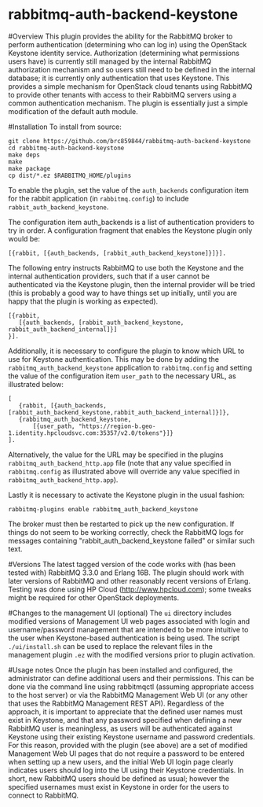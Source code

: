rabbitmq-auth-backend-keystone
==============================

#Overview
This plugin provides the ability for the RabbitMQ broker to perform authentication (determining who can log in) using the OpenStack Keystone identity service. Authorization (determining what permissions users have) is currently still managed by the internal RabbitMQ authorization mechanism and so users still need to be defined in the internal database; it is currently only authentication that uses Keystone. This provides a simple mechanism for OpenStack cloud tenants using RabbitMQ to provide other tenants with access to their RabbitMQ servers using a common authentication mechanism. 
The plugin is essentially just a simple modification of the default auth module.

#Installation
To install from source:

    git clone https://github.com/brc859844/rabbitmq-auth-backend-keystone
    cd rabbitmq-auth-backend-keystone
    make deps
    make
    make package
    cp dist/*.ez $RABBITMQ_HOME/plugins
    
To enable the plugin, set the value of the `auth_backends` configuration item for the rabbit application (in `rabbitmq.config`) to include `rabbit_auth_backend_keystone`. 

The configuration item auth_backends is a list of authentication providers to try in order. A configuration fragment that enables the Keystone plugin only would be:

    [{rabbit, [{auth_backends, [rabbit_auth_backend_keystone]}]}].
    
The following entry instructs RabbitMQ to use both the Keystone and the internal authentication providers, such that if a user cannot be authenticated via the Keystone plugin, then the internal provider will be tried (this is probably a good way to have things set up initially, until you are happy that the plugin is working as expected).

    [{rabbit,
       [{auth_backends, [rabbit_auth_backend_keystone, rabbit_auth_backend_internal]}]
    }].
    
Additionally, it is necessary to configure the plugin to know which URL to use for Keystone authentication. This may be done by adding the `rabbitmq_auth_backend_keystone` application to `rabbitmq.config` and setting the value of the configuration item `user_path` to the necessary URL, as illustrated below:

    [
       {rabbit, [{auth_backends, [rabbit_auth_backend_keystone,rabbit_auth_backend_internal]}]},
       {rabbitmq_auth_backend_keystone,
           [{user_path, "https://region-b.geo-1.identity.hpcloudsvc.com:35357/v2.0/tokens"}]}
    ].
    
Alternatively, the value for the URL may be specified in the plugins `rabbitmq_auth_backend_http.app` file (note that any value specified in `rabbitmq.config` as illustrated above will override any value specified in `rabbitmq_auth_backend_http.app`).

Lastly it is necessary to activate the Keystone plugin in the usual fashion:

    rabbitmq-plugins enable rabbitmq_auth_backend_keystone
    
The broker must then be restarted to pick up the new configuration. If things do not seem to be working correctly, check the RabbitMQ logs for messages containing "rabbit_auth_backend_keystone failed" or similar such text. 

#Versions
The latest tagged version of the code works with (has been tested with) RabbitMQ 3.3.0 and Erlang 16B. The plugin should work with later versions of RabbitMQ and other reasonably recent versions of Erlang. Testing was done using HP Cloud (http://www.hpcloud.com); some tweaks might be required for other OpenStack deployments.

#Changes to the management UI (optional)
The `ui` directory includes modified versions of Management UI web pages associated with login and username/password management that are intended to be more intuitive to the user when Keystone-based authentication is being used. The script `./ui/install.sh` can be used to replace the relevant files in the management plugin `.ez` with the modified versions prior to plugin activation.

#Usage notes
Once the plugin has been installed and configured, the administrator can define additional users and their permissions. This can be done via the command line using rabbitmqctl (assuming appropriate access to the host server) or via the RabbitMQ Management Web UI (or any other that uses the RabbitMQ Management REST API). Regardless of the approach, it is important to appreciate that the defined user names must exist in Keystone, and that any password specified when defining a new RabbitMQ user is meaningless, as users will be authenticated against Keystone using their existing Keystone username and password credentials. For this reason, provided with the plugin (see above) are a set of modified Management Web UI pages that do not require a password to be entered when setting up a new users, and the initial Web UI login page clearly indicates users should log into the UI using their Keystone credentials. In short, new RabbitMQ users should be defined as usual; however the specified usernames must exist in Keystone in order for the users to connect to RabbitMQ.   
